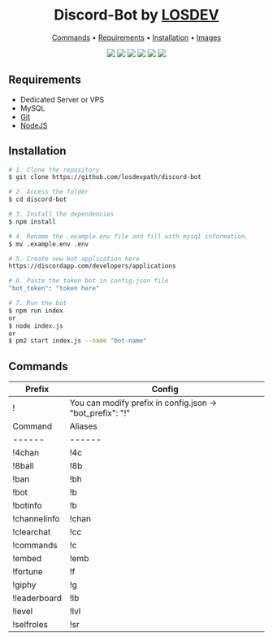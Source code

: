 <h1 align="center">
  Discord-Bot by <a href="https://losdev.es" target="_blank">LOSDEV</a>
</h1>
<p align="center">
  <a href="#commands">Commands</a> •
  <a href="#requirements">Requirements</a> •
  <a href="#installation">Installation</a> •
  <a href="#images">Images</a>
</p>
<p align="center">
  <a href="https://discord.gg/d2fxfwk"><img src="https://img.shields.io/discord/424697508103716865.svg?colorB=%237289da&label=Discord&logo=Discord&logoColor=%23ffffff&style=flat"></a>
  <a href="#_"><img src="https://img.shields.io/github/downloads/losdevpath/discord-bot/total.svg?style=flat"></a>
  <a href="#_"><img src="https://img.shields.io/github/license/losdevpath/discord-bot.svg?style=flat"></a>
  <a href="#_"><img src="https://img.shields.io/github/last-commit/losdevpath/discord-bot.svg?style=flat"></a>
  <a href="#_"><img src="https://img.shields.io/github/stars/losdevpath/discord-bot.svg?style=flat"></a>
  <a href="#_"><img src="https://img.shields.io/github/watchers/losdevpath/discord-bot.svg?style=flat"></a>
</p>

## Requirements
- Dedicated Server or VPS
- MySQL
- [Git](https://git-scm.com)
- [NodeJS](https://nodejs.org/es/)

## Installation
```bash
# 1. Clone the repository
$ git clone https://github.com/losdevpath/discord-bot

# 2. Access the folder
$ cd discord-bot

# 3. Install the dependencies
$ npm install

# 4. Rename the .example.env file and fill with mysql information.
$ mv .example.env .env

# 5. Create new bot application here
https://discordapp.com/developers/applications

# 6. Paste the token bot in config.json file
"bot_token": "token here"

# 7. Run the bot
$ npm run index
or
$ node index.js
or
$ pm2 start index.js --name "bot-name"
```

## Commands
| Prefix | Config |
| ------ | ------ | 
| ! | You can modify prefix in config.json -> "bot_prefix": "!" |
| Command | Aliases | Description | Permission | Usage
| ------ | ------ | ------ | ------ | ------ |
| !4chan | !4c | Random images from 4chan.org | member | !4chan (list/board) |
| !8ball | !8b | Ask the magic ball a question. | member | !8ball (question) |
| !ban | !bh | Ban a member. | staff | !ban @member (reason) |
| !bot | !b | Change bot options | admin | !bot |
| !botinfo | !b | Information about the bot and author. | member | !botinfo |
| !channelinfo | !chan | Information about the channel. | member | !channelinfo (channel-name) |
| !clearchat | !cc | Clear messages of chat. | staff | !clearchat (number) |
| !commands | !c | Show all command list. | member |  !commands |
| !embed | !emb | Create an embed message. | staff |  !embed (message) |
| !fortune | !f | Open a fortune cookie. | member |  !fortune |
| !giphy | !g | Show gifs from giphy.com. | member |  !giphy (text) |
| !leaderboard | !lb | Show member leaderboards. | member |  !leaderboard |
| !level | !lvl | Show level and experience. | member |  !level |
| !selfroles | !sr | Auto asignation of roles with reaction. | admin |  !selfroles |
